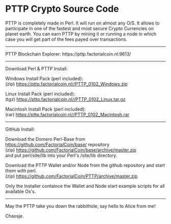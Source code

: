 # PTTP Crypto Source Code

PTTP is completely made in Perl. It will run on almost any O/S.
It allows to participate in one of the fastest and most secure Crypto Currencies on planet earth.
You can earn PTTP by mining it or running a node in which case you will get part of the fees payed over transactions.

<hr>
PTTP Blockchain Explorer: https://pttp.factorialcoin.nl:9613/

<hr>
Download Perl & PTTP Install:

Windows Install Pack (perl included):
<br>(zip) https://pttp.factorialcoin.nl//PTTP_0102_Windows.zip

Linux Install Pack (perl included):
<br>(tgz) https://pttp.factorialcoin.nl//PTTP_0102_Linux.tar.gz

Macintosh Install Pack (perl included):
<br>(rar) https://pttp.factorialcoin.nl//PTTP_0102_Macintosh.rar

<hr>
GitHub Install:

Download the Domero Perl-Base from https://github.com/FactorialCoin/base/ repository
<br>(zip) https://github.com/FactorialCoin/base/archive/master.zip
<br>and put perl/site/lib into your Perl's /site/lib directory.

Download the PTTP Wallet and/or Node from the github repository and start them with perl. 
<br>(zip) https://github.com/FactorialCoin/PTTP/archive/master.zip

Only the Installer containce the Wallet and Node start example scripts for all available Os's.

<hr>

May the PTTP take you down the rabbithole, say hello to Alice from me!

Chaosje.
